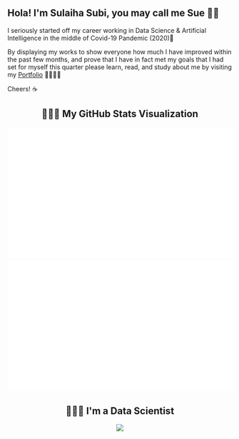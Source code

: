 ## Hola! I'm Sulaiha Subi, you may call me Sue 👋🏻
I seriously started off my career working in Data Science & Artificial Intelligence in the middle of Covid-19 Pandemic (2020)🦠

By displaying my works to show everyone how much I have improved within the past few months, and prove that I have in fact met my goals that I had set for myself this quarter please learn, read, and study about me by visiting my <a href="https://sulaihasubi.github.io">Portfolio</a> 👩🏻‍💻✨

Cheers! ☕
<!-- 
## 👩🏻‍💻 [GitHub Stats Visualization](https://github.com/sulaihasubi/github-stats) -->
<h2 align="center">👩🏻‍💻 My GitHub Stats Visualization</h2>

<a align="center" href="https://github.com/sulaihasubi/github-stats">
  
![](https://github.com/sulaihasubi/github-stats/blob/master/generated/overview.svg)
![](https://github.com/sulaihasubi/github-stats/blob/master/generated/languages.svg)
  
</a>

<h2 align="center">👩🏻‍🔬 I'm a Data Scientist</h2>
<p align="center">
  <a href="https://github.com/sulaihasubi/github-profile-trophy">
  <img width=800 src="https://github-profile-trophy.vercel.app/?username=sulaihasubi&column=8&theme=gruvbox&margin-w=15&no-frame=true"/>
</p>

<!--
**sulaihasubi/sulaihasubi** is a ✨ _special_ ✨ repository because its `README.md` (this file) appears on your GitHub profile.
-->
<!-- <h2 align="center">✔️ Github Stats</h2>
<p align="center">
  <img src="https://github-readme-stats.vercel.app/api?username=sulaihasubi&show_icons=true&include_all_commits">
</p>

<h2 align="center">🖥️ Programming Languages</h2>
<p align="center">
  <img src="https://github-readme-stats.vercel.app/api/top-langs/?username=sulaihasubi&layout=compact&langs_count=10&card_width=445"> -->
</p>

<!-- <h2 align="center">⏰ Time Spend</h2>
<p align="center">
  <img src="https://github-readme-stats.vercel.app/api/wakatime?username=sulaihasubi&layout=compact&langs_count=10&?style=flat-square">
</p> -->

<!--  This is stat one by one -->
<!-- ![Sulaiha Subi's GitHub stats](https://github-readme-stats.vercel.app/api?username=sulaihasubi&show_icons=true&include_all_commits)



[![Top Langs](https://github-readme-stats.vercel.app/api/top-langs/?username=sulaihasubi&layout=compact&langs_count=10&card_width=445)](https://github.com/sulaihasubi/github-readme-stats)


[![Sulaiha Subi's wakatime stats](https://github-readme-stats.vercel.app/api/wakatime?username=willianrod&layout=compact&langs_count=10&?style=flat-square)](https://github.com/anuraghazra/github-readme-stats) -->
<!--  This is stat one by one -->


<!--  Side by Side Setting -->
<!-- <a href="https://github-readme-stats.vercel.app/api?username=sulaihasubi&show_icons=true&include_all_commits">
  <img align="center" src="https://github-readme-stats.vercel.app/api?username=sulaihasubi&show_icons=true&include_all_commits" />
</a>
<a href="https://github.com/sulaihasubi/github-readme-stats">
  <img align="center" src="https://github-readme-stats.vercel.app/api/top-langs/?username=sulaihasubi&layout=compact&langs_count=9&card_width=400"/>
</a>
 -->
<!--  Side by Side Setting -->
